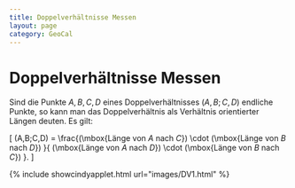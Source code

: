 ```yaml
---
title: Doppelverhältnisse Messen
layout: page
category: GeoCal
---
```


# Doppelverhältnisse Messen
Sind die Punkte $A,B,C,D$ eines Doppelverhältnisses $(A,B;C,D)$ endliche Punkte, so kann man das Doppelverhältnis als Verhältnis orientierter Längen deuten. Es gilt:

\[
(A,B;C,D) = \frac{(\mbox{Länge von $A$ nach $C$}) \cdot (\mbox{Länge von $B$ nach $D$})
}{
(\mbox{Länge von $A$ nach $D$}) \cdot (\mbox{Länge von $B$ nach $C$})
}.
\]

{% include showcindyapplet.html url="images/DV1.html" %}

